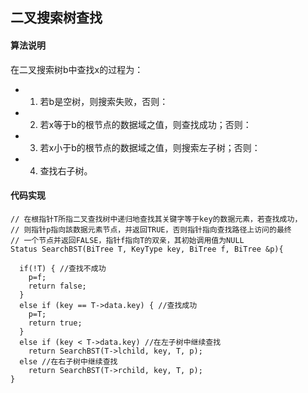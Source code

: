 ## 二叉搜索树查找

#### 算法说明
在二叉搜索树b中查找x的过程为：
- 1. 若b是空树，则搜索失败，否则：
- 2. 若x等于b的根节点的数据域之值，则查找成功；否则：
- 3. 若x小于b的根节点的数据域之值，则搜索左子树；否则：
- 4. 查找右子树。

#### 代码实现
```
// 在根指针T所指二叉查找树中递归地查找其关键字等于key的数据元素，若查找成功，
// 则指针p指向該数据元素节点，并返回TRUE，否则指针指向查找路径上访问的最终
// 一个节点并返回FALSE，指针f指向T的双亲，其初始调用值为NULL
Status SearchBST(BiTree T, KeyType key, BiTree f, BiTree &p){

  if(!T) { //查找不成功
    p=f;
    return false;
  }
  else if (key == T->data.key) { //查找成功
    p=T;
    return true;
  }
  else if (key < T->data.key) //在左子树中继续查找
    return SearchBST(T->lchild, key, T, p);
  else //在右子树中继续查找
    return SearchBST(T->rchild, key, T, p);
}
```
